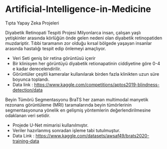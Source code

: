# Artificial-Intelligence-in-Medicine
Tıpta Yapay Zeka Projeleri


Diyabetik Retinopati Tespiti Projesi
Milyonlarca insan, çalışan yaşlı yetişkinler arasında körlüğün önde gelen nedeni olan diyabetik retinopatiden muzdariptir.  Tıbbi taramanın zor olduğu kırsal bölgede yaşayan insanlar arasında hastalığı tespit edip önlemeyi amaçlıyor.
- Veri Seti geniş bir retina görüntüsü içerir
- Bir klinisyen her görüntüyü diyabetik retionapatinin ciddiyetine göre 0-4 e kadar derecelendirilir.
- Görüntüler çeşitli kameralar kullanılarak birden fazla klinikten uzun süre boyunca toplandı.
- Data link : https://www.kaggle.com/competitions/aptos2019-blindness-detection/data

Beyin Tümörü Segmentasyonu
BraTS her zaman multimodal manyetik rezonans görüntüleme (MRI) taramalarında beyin tümörlerinin segmentasyonuna yönelik en gelişmiş yöntemlerin değerlendirilmesine odaklanan veri setidir.
- Projede U-Net mimarisi kullanılmıştır.
- Veriler hazırlanmış sonradan işleme tabi tutulmuştur.
- Data Link : https://www.kaggle.com/datasets/awsaf49/brats2020-training-data
